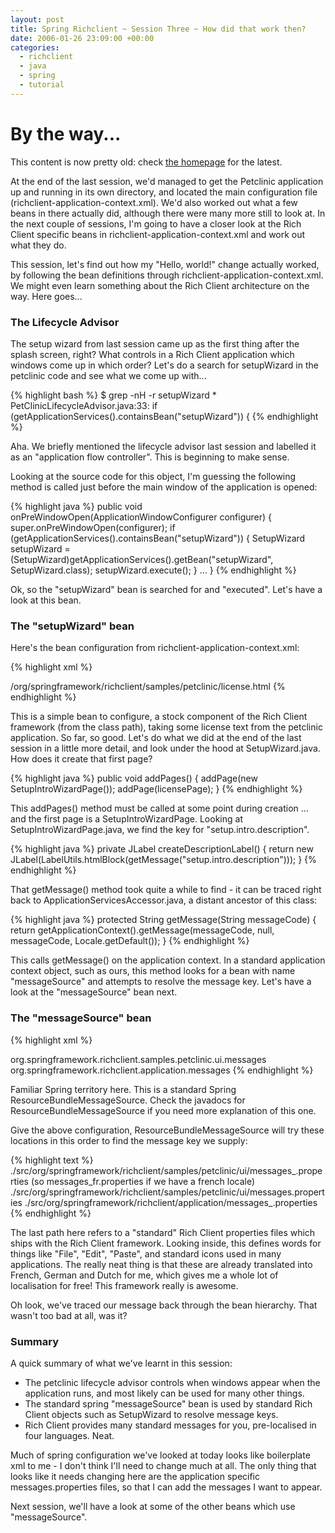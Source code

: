 ```yaml
---
layout: post
title: Spring Richclient ~ Session Three ~ How did that work then?
date: 2006-01-26 23:09:00 +00:00
categories:
  - richclient 
  - java 
  - spring
  - tutorial
---
```

<div class='alert'><h1>By the way...</h1><p>This content is now pretty old: check <a href='/'>the homepage</a> for the latest.</p></div>
          
<p>At the end of the last session, we'd managed to get the Petclinic application up and running in its own directory, and located the main configuration file (richclient-application-context.xml). We'd also worked out what a few beans in there actually did, although there were many more still to look at. In the next couple of sessions, I'm going to have a closer look at the Rich Client specific beans in richclient-application-context.xml and work out what they do. </p>
<p>This session, let's find out how my "Hello, world!" change actually worked, by following the bean definitions through richclient-application-context.xml. We might even learn something about the Rich Client architecture on the way. Here goes...</p>
<h3>The Lifecycle Advisor</h3>
<p>The setup wizard from last session came up as the first thing after the splash screen, right? What controls in a Rich Client application which windows come up in which order? Let's do a search for setupWizard in the petclinic code and see what we come up with...</p>
<p>{% highlight bash %}
$ grep -nH -r setupWizard *
PetClinicLifecycleAdvisor.java:33:        if (getApplicationServices().containsBean("setupWizard")) {
{% endhighlight %}</p>
<p>Aha. We briefly mentioned the lifecycle advisor last session and labelled it as an "application flow controller". This is beginning to make sense.</p>
<p>Looking at the source code for this object, I'm guessing the following method is called just before the main window of the application is opened:</p>
<p>{% highlight java %}
    public void onPreWindowOpen(ApplicationWindowConfigurer configurer) {
        super.onPreWindowOpen(configurer);
        if (getApplicationServices().containsBean("setupWizard")) {
            SetupWizard setupWizard = (SetupWizard)getApplicationServices().getBean("setupWizard", SetupWizard.class);
            setupWizard.execute();
        }
		...
    }
{% endhighlight %}</p>
<p>Ok, so the "setupWizard" bean is searched for and "executed". Let's have a look at this bean.</p>
<h3>The "setupWizard" bean</h3>
<p>Here's the bean configuration from richclient-application-context.xml:</p>
<p>{% highlight xml %}
	<bean id="setupWizard"
		class="org.springframework.richclient.application.setup.SetupWizard"></p>
<property name="licenseTextLocation">
			<value>/org/springframework/richclient/samples/petclinic/license.html</value>
		</property>
	</bean>
{% endhighlight %}</p>
<p>This is a simple bean to configure, a stock component of the Rich Client framework (from the class path), taking some license text from the petclinic application. So far, so good. Let's do what we did at the end of the last session in a little more detail, and look under the hood at SetupWizard.java. How does it create that first page?</p>
<p>{% highlight java %}
    public void addPages() {
        addPage(new SetupIntroWizardPage());
        addPage(licensePage);
    }
{% endhighlight %}</p>
<p>This addPages() method must be called at some point during creation ... and the first page is a SetupIntroWizardPage. Looking at SetupIntroWizardPage.java, we find the key for "setup.intro.description".</p>
<p>{% highlight java %}
    private JLabel createDescriptionLabel() {
        return new JLabel(LabelUtils.htmlBlock(getMessage("setup.intro.description")));
    }
{% endhighlight %}</p>
<p>That getMessage() method took quite a while to find - it can be traced right back to ApplicationServicesAccessor.java, a distant ancestor of this class:</p>
<p>{% highlight java %}
    protected String getMessage(String messageCode) {
        return getApplicationContext().getMessage(messageCode, null, messageCode, Locale.getDefault());
    }
{% endhighlight %}</p>
<p>This calls getMessage() on the application context. In a standard application context object, such as ours, this method looks for a bean with name "messageSource" and attempts to resolve the message key. Let's have a look at the "messageSource" bean next.</p>
<h3>The "messageSource" bean</h3>
<p>{% highlight xml %}
	<bean id="messageSource"
		class="org.springframework.context.support.ResourceBundleMessageSource"></p>
<property name="basenames">
<list>
				<value>org.springframework.richclient.samples.petclinic.ui.messages</value>
				<value>org.springframework.richclient.application.messages</value>
			</list>
		</property>
	</bean>
{% endhighlight %}</p>
<p>Familiar Spring territory here. This is a standard Spring ResourceBundleMessageSource. Check the javadocs for ResourceBundleMessageSource if you need more explanation of this one.</p>
<p>Give the above configuration, ResourceBundleMessageSource will try these locations in this order to find the message key we supply:</p>
<p>{% highlight text %}
./src/org/springframework/richclient/samples/petclinic/ui/messages_<language>.properties
   (so messages_fr.properties if we have a french locale)
./src/org/springframework/richclient/samples/petclinic/ui/messages.properties
./src/org/springframework/richclient/application/messages_<language>.properties
{% endhighlight %}</p>
<p>The last path here refers to a "standard" Rich Client properties files which ships with the Rich Client framework. Looking inside, this defines words for things like "File", "Edit", "Paste", and standard icons used in many applications. The really neat thing is that these are already translated into French, German and Dutch for me, which gives me a whole lot of localisation for free! This framework really is awesome.</p>
<p>Oh look, we've traced our message back through the bean hierarchy. That wasn't too bad at all, was it?</p>
<h3>Summary</h3>
<p>A quick summary of what we've learnt in this session:</p>
<ul>
<li>The petclinic lifecycle advisor controls when windows appear when the application runs, and most likely can be used for many other things.</li>
<li>The standard spring "messageSource" bean is used by standard Rich Client objects such as SetupWizard to resolve message keys.</li>
<li>Rich Client provides many standard messages for you, pre-localised in four languages. Neat.</li>
</ul>
<p>Much of spring configuration we've looked at today looks like boilerplate xml to me - I don't think I'll need to change much at all. The only thing that looks like it needs changing here are the application specific messages.properties files, so that I can add the messages I want to appear.</p>
<p>Next session, we'll have a look at some of the other beans which use "messageSource".</p>
